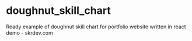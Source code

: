 # doughnut_skill_chart
Ready example of doughnut skill chart for portfolio website written in react
demo - skrdev.com
